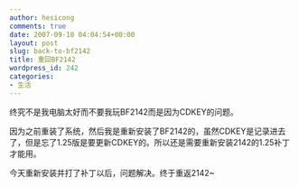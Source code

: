 ```yaml
---
author: hesicong
comments: true
date: 2007-09-10 04:04:54+00:00
layout: post
slug: back-to-bf2142
title: 重回BF2142
wordpress_id: 242
categories:
- 生活
---
```


终究不是我电脑太好而不要我玩BF2142而是因为CDKEY的问题。

因为之前重装了系统，然后我是重新安装了BF2142的，虽然CDKEY是记录进去了，但是忘了1.25版是要更新CDKEY的。所以还是需要重新安装2142的1.25补丁才能用。

今天重新安装并打了补丁以后，问题解决。终于重返2142~
